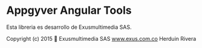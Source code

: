 # Appgyver Angular Tools

Esta libreria es desarrollo de Exusmultimedia SAS.

Copyright (c) 2015 🎯 Exusmultimedia SAS
www.exus.com.co
Herduin Rivera